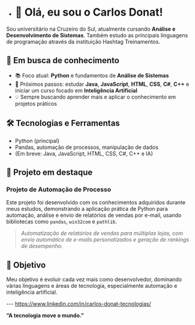 - # 👋 Olá, eu sou o Carlos Donat!

Sou universitário na Cruzeiro do Sul, atualmente cursando **Análise e Desenvolvimento de Sistemas**. Também estudo as principais linguagens de programação através da instituição Hashtag Treinamentos.

## 🚀 Em busca de conhecimento

- 📚 Foco atual: **Python** e fundamentos de **Análise de Sistemas**
- 🎯 Próximos passos: estudar **Java**, **JavaScript**, **HTML**, **CSS**, **C#**, **C++** e iniciar um curso focado em **Inteligência Artificial**
- 💡 Sempre buscando aprender mais e aplicar o conhecimento em projetos práticos

## 🛠️ Tecnologias e Ferramentas

- Python (principal)
- Pandas, automação de processos, manipulação de dados
- (Em breve: Java, JavaScript, HTML, CSS, C#, C++ e IA)

## 📝 Projeto em destaque

### Projeto de Automação de Processo

Este projeto foi desenvolvido com os conhecimentos adquiridos durante meus estudos, demonstrando a aplicação prática de Python para automação, análise e envio de relatórios de vendas por e-mail, usando bibliotecas como `pandas`, `win32com` e `pathlib`.

> *Automatização de relatórios de vendas para múltiplas lojas, com envio automático de e-mails personalizados e geração de rankings de desempenho.*

## 🎯 Objetivo

Meu objetivo é evoluir cada vez mais como desenvolvedor, dominando várias linguagens e áreas de tecnologia, especialmente automação e inteligência artificial.


--- https://www.linkedin.com/in/carlos-donat-tecnologias/

**“A tecnologia move o mundo.”**
